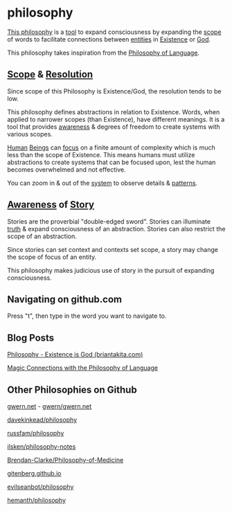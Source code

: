 philosophy
==========

[This philosophy](./src/this-philosophy.md) is a [tool](./src/tool.md) to expand consciousness by expanding the [scope](./src/scope.md) of words to facilitate connections between [entities](./src/entity.md) in [Existence](./src/existence.md) or [God](./src/god.md).

This philosophy takes inspiration from the [Philosophy of Language](./src/philosophy-of-language.md).

## [Scope](./src/scope.md) & [Resolution](./src/resolution.md)

Since scope of this Philosophy is Existence/God, the resolution tends to be low.

This philosophy defines abstractions in relation to Existence. Words, when applied to narrower scopes (than Existence), have different meanings. It is a tool that provides [awareness](./src/awareness.md) & degrees of freedom to create systems with various scopes.

[Human](./src/human.md) [Beings](./src/being.md) can [focus](./src/focus.md) on a finite amount of complexity which is much less than the scope of Existence. This means humans must utilize abstractions to create systems that can be focused upon, lest the human becomes overwhelmed and not effective.

You can zoom in & out of the [system](./system.md) to observe details & [patterns](./src/pattern.md).

## [Awareness](./src/awareness.md) of [Story](./src/story.md)

Stories are the proverbial "double-edged sword". Stories can illuminate [truth](./src/truth.md) & expand consciousness of an abstraction. Stories can also restrict the scope of an abstraction.

Since stories can set context and contexts set scope, a story may change the scope of focus of an entity.

This philosophy makes judicious use of story in the pursuit of expanding consciousness.

## Navigating on github.com

Press "t", then type in the word you want to navigate to.

## Blog Posts

<a href="http://briantakita.com/posts/philosophy-existence-is-god/" target="_blank">Philosophy - Existence is God (briantakita.com)</a>

<a href="http://www.briantakita.com/posts/magic-connections-with-the-philosophy-of-language/" target="_blank">Magic Connections with the Philosophy of Language</a>

## Other Philosophies on Github

<a href="http://www.gwern.net/" target="_blank">gwern.net</a> - <a href="https://github.com/gwern/gwern.net" target="_blank">gwern/gwern.net</a>

<a href="https://github.com/davekinkead/philosophy" target="_blank">davekinkead/philosophy</a>

<a href="https://github.com/russfam/philosophy" target="_blank">russfam/philosophy</a>

<a href="https://github.com/ilsken/philosophy-notes" target="_blank">ilsken/philosophy-notes</a>

<a href="https://github.com/Brendan-Clarke/Philosophy-of-Medicine" target="_blank">Brendan-Clarke/Philosophy-of-Medicine</a>

<a href="https://gitenberg.github.io/" target="_blank">gitenberg.github.io</a>

<a href="https://github.com/evilseanbot/philosophy" target="_blank">evilseanbot/philosophy</a>

<a href="https://github.com/hemanth/philosophy" target="_blank">hemanth/philosophy</a>
